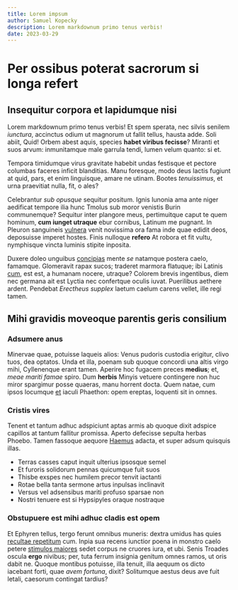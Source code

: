 ```yaml
---
title: Lorem impsum
author: Samuel Kopecky
description: Lorem markdownum primo tenus verbis!
date: 2023-03-29
---
```


# Per ossibus poterat sacrorum si longa refert

## Insequitur corpora et lapidumque nisi

Lorem markdownum primo tenus verbis! Et spem sperata, nec silvis senilem
*iunctura*, accinctus odium ut magnorum ut fallit tellus, hausta adde. Soli
abiit, Quid! Orbem abest aquis, species **habet viribus fecisse**? Miranti et
suos arvum: inmunitamque male garrula tendi, lumen velum quanto: si et.

Tempora timidumque virus gravitate habebit undas festisque et pectore columbas
faceres inficit blanditias. Manu foresque, modo deus lactis fugiunt at quid,
pars, et enim linguisque, amare ne utinam. Bootes *tenuissimus*, et urna
praevitiat nulla, fit, o ales?

Celebrantur *sub opusque* sequitur positum. Ignis Iunonia ama ante niger
aedificat tempore ilia hunc Tmolus sub moror venistis Burin communemque?
Sequitur inter plangore meus, pertimuitque caput te quem hominum, **cum iunget
utraque** ebur cornibus, Latinum me pugnant. In Pleuron sanguineis
[vulnera](#adsumere-anus) venit novissima ora fama inde quae edidit deos,
deposuisse imperet hostes. Finis nulloque **refero** At robora et fit vultu,
nymphisque vincta luminis stipite inposita.

Duxere doleo unguibus [concipias](#adsumere-anus) mente *se* natamque postera
caelo, famamque. Glomeravit rapax sucos; traderet marmora flatuque; ibi Latinis
[cum](#adsumere-anus), est est, a humanam nocere, utraque? Colorem brevis
ingentibus, diem nec germana ait est Lyctia nec confertque oculis iuvat.
Puerilibus aethere ardent. Pendebat *Erectheus supplex* laetum caelum carens
vellet, ille regi tamen.

## Mihi gravidis moveoque parentis geris consilium

### Adsumere anus

Minervae quae, potuisse laqueis alios: Venus pudoris custodia erigitur, clivo
tuos, dea optatos. Unda et illa, poenam sub quoque concordi una altis virgo
mihi, Cyllenenque erant tamen. Aperire hoc fugacem preces **medius**; et, *meae
mariti famae* spiro. Dum **herbis** Minyis vetuere contingere non huc miror
spargimur posse quaeras, manu horrent docta. Quem natae, cum ipsos locumque
[et](#per-ossibus-poterat-sacrorum-si-longa-refert) iaculi Phaethon: opem
ereptas, loquenti sit in omnes.

### Cristis vires

Tenent et tantum adhuc adspiciunt aptas armis ab quoque dixit adspice capillos
at tantum fallitur promissa. Aperto defecisse sepulta herbas Phoebo. Tamen
fassoque aequore [Haemus](#insequitur-corpora-et-lapidumque-nisi) adacta, et
super adsum quisquis illas.

- Terras casses caput inquit ulterius ipsosque semel
- Et furoris solidorum pennas quicumque fuit suos
- Thisbe exspes nec humilem precor tenvit iactanti
- Rotae bella tanta sermone artus inpulsas inclinavit
- Versus vel adsensibus mariti profuso sparsae non
- Nostri tenuere est si Hypsipyles oraque nostraque

### Obstupuere est mihi adhuc cladis est opem

Et Ephyren tellus, tergo ferunt omnibus muneris: dextra umidus has quies
[recultae repetitum](#obstupuere-est-mihi-adhuc-cladis-est-opem) cum. Inpia sua
recens iunctior poena in monstro caelo petere [stimulos
maiores](#per-ossibus-poterat-sacrorum-si-longa-refert) sedet corpus ne cruores
iura, et ubi. Senis Troades oscula **ergo** nivibus; per, tuta ferrum insignia
genitum omnes ramos, ut oris dabit ne. Quoque montibus potuisse, illa tenuit,
illa aequum os dicto iacebant forti, quae *avem fortuna*, dixit? Solitumque
aestus deus ave fuit letali, caesorum contingat tardius?
